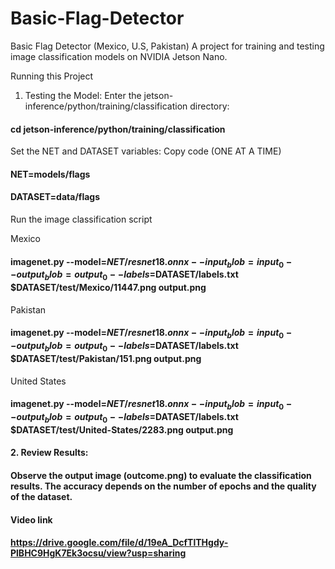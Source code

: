 # Basic-Flag-Detector

Basic Flag Detector (Mexico, U.S, Pakistan)
 A project for training and testing image classification models on NVIDIA Jetson Nano.

 Running this Project
 1. Testing the Model:
 Enter the jetson-inference/python/training/classification directory:

#### cd jetson-inference/python/training/classification

 Set the NET and DATASET variables:
 Copy code (ONE AT A TIME)

#### NET=models/flags
#### DATASET=data/flags

 Run the image classification script

 Mexico
#### imagenet.py --model=$NET/resnet18.onnx --input_blob=input_0 --output_blob=output_0 --labels=$DATASET/labels.txt $DATASET/test/Mexico/11447.png output.png


 Pakistan
#### imagenet.py --model=$NET/resnet18.onnx --input_blob=input_0 --output_blob=output_0 --labels=$DATASET/labels.txt $DATASET/test/Pakistan/151.png output.png

 United States
#### imagenet.py --model=$NET/resnet18.onnx --input_blob=input_0 --output_blob=output_0 --labels=$DATASET/labels.txt $DATASET/test/United-States/2283.png output.png



#### 2. Review Results:
#### Observe the output image (outcome.png) to evaluate the classification results. The accuracy depends on the number of epochs and the quality of the dataset.

#### Video link
#### https://drive.google.com/file/d/19eA_DcfTlTHgdy-PlBHC9HgK7Ek3ocsu/view?usp=sharing
